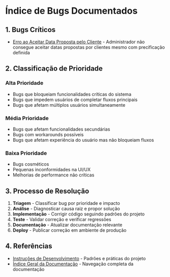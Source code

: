 # Índice de Bugs Documentados

## 1. Bugs Críticos

- [Erro ao Aceitar Data Proposta pelo Cliente](admin_accept_proposed_date_bug.md) - Administrador não consegue aceitar datas propostas por clientes mesmo com precificação definida

## 2. Classificação de Prioridade

### Alta Prioridade
- Bugs que bloqueiam funcionalidades críticas do sistema
- Bugs que impedem usuários de completar fluxos principais
- Bugs que afetam múltiplos usuários simultaneamente

### Média Prioridade
- Bugs que afetam funcionalidades secundárias
- Bugs com workarounds possíveis
- Bugs que afetam experiência do usuário mas não bloqueiam fluxos

### Baixa Prioridade
- Bugs cosméticos
- Pequenas inconformidades na UI/UX
- Melhorias de performance não críticas

## 3. Processo de Resolução

1. **Triagem** - Classificar bug por prioridade e impacto
2. **Análise** - Diagnosticar causa raiz e propor solução
3. **Implementação** - Corrigir código seguindo padrões do projeto
4. **Teste** - Validar correção e verificar regressões
5. **Documentação** - Atualizar documentação relevante
6. **Deploy** - Publicar correção em ambiente de produção

## 4. Referências

- [Instruções de Desenvolvimento](../DEVELOPMENT_INSTRUCTIONS.md) - Padrões e práticas do projeto
- [Índice Geral da Documentação](../indice_geral.md) - Navegação completa da documentação